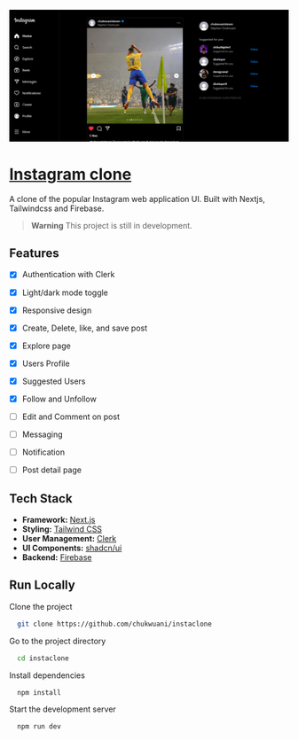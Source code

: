 ![App Homepage Screenshot](public/images/homepage.png)

# [Instagram clone](https://instaglone.vercel.app/)

A clone of the popular Instagram web application UI. Built with Nextjs, Tailwindcss and Firebase.

> **Warning**
> This project is still in development.

## Features
- [x]  Authentication with Clerk
- [x]  Light/dark mode toggle
- [x]  Responsive design
- [x]  Create, Delete, like, and save post
- [x]  Explore page
- [x]  Users Profile
- [x]  Suggested Users
- [x]  Follow and Unfollow
- [ ]  Edit and Comment on post
- [ ]  Messaging
- [ ]  Notification
- [ ]  Post detail page


## Tech Stack

- **Framework:** [Next.js](https://nextjs.org)
- **Styling:** [Tailwind CSS](https://tailwindcss.com)
- **User Management:** [Clerk](https://clerk.com)
- **UI Components:** [shadcn/ui](https://ui.shadcn.com)
- **Backend:** [Firebase](https://firebase.com)


## Run Locally

Clone the project

```bash
  git clone https://github.com/chukwuani/instaclone
```

Go to the project directory

```bash
  cd instaclone
```

Install dependencies

```bash
  npm install
```

Start the development server

```bash
  npm run dev
```

